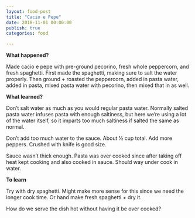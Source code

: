 ```yaml
---
layout: food-post
title: "Cacio e Pepe"
date: 2018-11-01 00:00:00
publish: true
categories: food

---
```


__What happened?__

Made cacio e pepe with pre-ground pecorino, fresh whole peppercorn, and fresh spaghetti. First made the spaghetti, making sure to salt the water properly. Then ground + roasted the peppercorn, added in pasta water, added in pasta, mixed pasta water with pecorino, then mixed that in as well.

__What learned?__

Don’t salt water as much as you would regular pasta water. Normally salted pasta water infuses pasta with enough saltiness, but here we’re using a lot of the water itself, so it imparts too much saltiness if salted the same as normal. 

Don’t add too much water to the sauce. About ½ cup total. Add more peppers. Crushed with knife is good size.


Sauce wasn’t thick enough. Pasta was over cooked since after taking off heat kept cooking and also cooked in sauce. Should way under cook in water. 

__To learn__

Try with dry spaghetti. Might make more sense for this since we need the longer cook time. Or hand make fresh spaghetti + dry it.

How do we serve the dish hot without having it be over cooked?